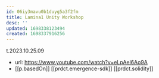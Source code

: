 ```yaml
---
id: 06iy3mavu0b1duyg5a3f2fm
title: Lamina1 Unity Workshop
desc: ''
updated: 1698338123494
created: 1698337916256
---
```


t.2023.10.25.09

- url: https://www.youtube.com/watch?v=eLpAel6Ao9A
- [[p.basedOn]] [[prdct.emergence-sdk]] [[prdct.solidity]]